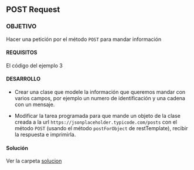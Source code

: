 ## POST Request

### OBJETIVO 

Hacer una petición por el método `POST` para mandar información

#### REQUISITOS 

El código del ejemplo 3

#### DESARROLLO

- Crear una clase que modele la información que queremos mandar con varios campos, por ejemplo un numero de identificación y una cadena con un mensaje.

- Modificar la tarea programada para que mande un objeto de la clase creada a la url `https://jsonplaceholder.typicode.com/posts` con el método `POST` (usando el método `postForObject` de restTemplate), recibir la respuesta e imprimirla.

#### Solución

Ver la carpeta [solucion](solucion)

